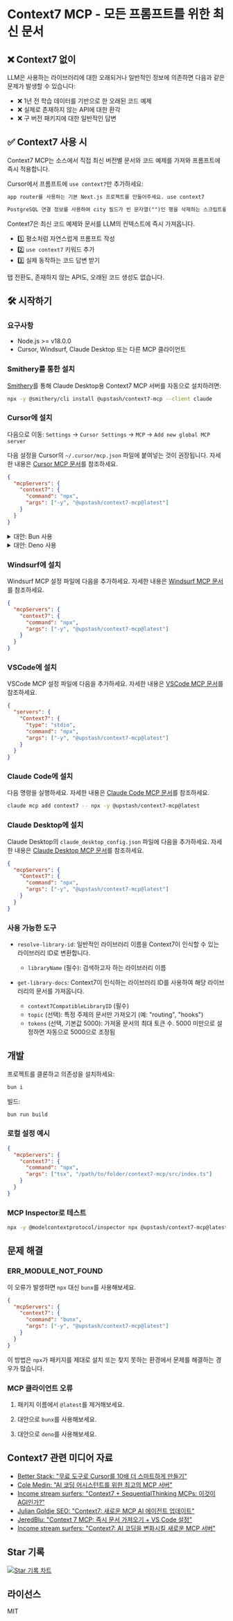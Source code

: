 # Context7 MCP - 모든 프롬프트를 위한 최신 문서

## ❌ Context7 없이

LLM은 사용하는 라이브러리에 대한 오래되거나 일반적인 정보에 의존하면 다음과 같은 문제가 발생할 수 있습니다:

- ❌ 1년 전 학습 데이터를 기반으로 한 오래된 코드 예제
- ❌ 실제로 존재하지 않는 API에 대한 환각
- ❌ 구 버전 패키지에 대한 일반적인 답변

## ✅ Context7 사용 시

Context7 MCP는 소스에서 직접 최신 버전별 문서와 코드 예제를 가져와 프롬프트에 즉시 적용합니다.

Cursor에서 프롬프트에 `use context7`만 추가하세요:

```txt
app router를 사용하는 기본 Next.js 프로젝트를 만들어주세요. use context7
```

```txt
PostgreSQL 연결 정보를 사용하여 city 필드가 빈 문자열("")인 행을 삭제하는 스크립트를 만들어주세요. use context7
```

Context7은 최신 코드 예제와 문서를 LLM의 컨텍스트에 즉시 가져옵니다.

- 1️⃣ 평소처럼 자연스럽게 프롬프트 작성
- 2️⃣ `use context7` 키워드 추가
- 3️⃣ 실제 동작하는 코드 답변 받기

탭 전환도, 존재하지 않는 API도, 오래된 코드 생성도 없습니다.

## 🛠️ 시작하기

### 요구사항

- Node.js >= v18.0.0
- Cursor, Windsurf, Claude Desktop 또는 다른 MCP 클라이언트

### Smithery를 통한 설치

[Smithery](https://smithery.ai/server/@upstash/context7-mcp)를 통해 Claude Desktop용 Context7 MCP 서버를 자동으로 설치하려면:

```bash
npx -y @smithery/cli install @upstash/context7-mcp --client claude
```

### Cursor에 설치

다음으로 이동: `Settings` -> `Cursor Settings` -> `MCP` -> `Add new global MCP server`

다음 설정을 Cursor의 `~/.cursor/mcp.json` 파일에 붙여넣는 것이 권장됩니다. 자세한 내용은 [Cursor MCP 문서](https://docs.cursor.com/context/model-context-protocol)를 참조하세요.

```json
{
  "mcpServers": {
    "context7": {
      "command": "npx",
      "args": ["-y", "@upstash/context7-mcp@latest"]
    }
  }
}
```

<details>
<summary>대안: Bun 사용</summary>

```json
{
  "mcpServers": {
    "context7": {
      "command": "bunx",
      "args": ["-y", "@upstash/context7-mcp@latest"]
    }
  }
}
```

</details>

<details>
<summary>대안: Deno 사용</summary>

```json
{
  "mcpServers": {
    "context7": {
      "command": "deno",
      "args": ["run", "--allow-net", "npm:@upstash/context7-mcp"]
    }
  }
}
```

</details>

### Windsurf에 설치

Windsurf MCP 설정 파일에 다음을 추가하세요. 자세한 내용은 [Windsurf MCP 문서](https://docs.windsurf.com/windsurf/mcp)를 참조하세요.

```json
{
  "mcpServers": {
    "context7": {
      "command": "npx",
      "args": ["-y", "@upstash/context7-mcp@latest"]
    }
  }
}
```

### VSCode에 설치

VSCode MCP 설정 파일에 다음을 추가하세요. 자세한 내용은 [VSCode MCP 문서](https://code.visualstudio.com/docs/copilot/chat/mcp-servers)를 참조하세요.

```json
{
  "servers": {
    "Context7": {
      "type": "stdio",
      "command": "npx",
      "args": ["-y", "@upstash/context7-mcp@latest"]
    }
  }
}
```

### Claude Code에 설치

다음 명령을 실행하세요. 자세한 내용은 [Claude Code MCP 문서](https://docs.anthropic.com/en/docs/agents-and-tools/claude-code/tutorials#set-up-model-context-protocol-mcp)를 참조하세요.

```sh
claude mcp add context7 -- npx -y @upstash/context7-mcp@latest
```

### Claude Desktop에 설치

Claude Desktop의 `claude_desktop_config.json` 파일에 다음을 추가하세요. 자세한 내용은 [Claude Desktop MCP 문서](https://modelcontextprotocol.io/quickstart/user)를 참조하세요.

```json
{
  "mcpServers": {
    "Context7": {
      "command": "npx",
      "args": ["-y", "@upstash/context7-mcp@latest"]
    }
  }
}
```

### 사용 가능한 도구

- `resolve-library-id`: 일반적인 라이브러리 이름을 Context7이 인식할 수 있는 라이브러리 ID로 변환합니다.
  - `libraryName` (필수): 검색하고자 하는 라이브러리 이름

- `get-library-docs`: Context7이 인식하는 라이브러리 ID를 사용하여 해당 라이브러리의 문서를 가져옵니다.
  - `context7CompatibleLibraryID` (필수)
  - `topic` (선택): 특정 주제의 문서만 가져오기 (예: "routing", "hooks")
  - `tokens` (선택, 기본값 5000): 가져올 문서의 최대 토큰 수. 5000 미만으로 설정하면 자동으로 5000으로 조정됨

## 개발

프로젝트를 클론하고 의존성을 설치하세요:

```bash
bun i
```

빌드:

```bash
bun run build
```

### 로컬 설정 예시

```json
{
  "mcpServers": {
    "context7": {
      "command": "npx",
      "args": ["tsx", "/path/to/folder/context7-mcp/src/index.ts"]
    }
  }
}
```

### MCP Inspector로 테스트

```bash
npx -y @modelcontextprotocol/inspector npx @upstash/context7-mcp@latest
```

## 문제 해결

### ERR_MODULE_NOT_FOUND

이 오류가 발생하면 `npx` 대신 `bunx`를 사용해보세요.

```json
{
  "mcpServers": {
    "context7": {
      "command": "bunx",
      "args": ["-y", "@upstash/context7-mcp@latest"]
    }
  }
}
```

이 방법은 `npx`가 패키지를 제대로 설치 또는 찾지 못하는 환경에서 문제를 해결하는 경우가 많습니다.

### MCP 클라이언트 오류

1. 패키지 이름에서 `@latest`를 제거해보세요.

2. 대안으로 `bunx`를 사용해보세요.

3. 대안으로 `deno`를 사용해보세요.

## Context7 관련 미디어 자료

- [Better Stack: "무료 도구로 Cursor를 10배 더 스마트하게 만들기"](https://youtu.be/52FC3qObp9E)
- [Cole Medin: "AI 코딩 어시스턴트를 위한 최고의 MCP 서버"](https://www.youtube.com/watch?v=G7gK8H6u7Rs)
- [Income stream surfers: "Context7 + SequentialThinking MCPs: 이것이 AGI인가?"](https://www.youtube.com/watch?v=-ggvzyLpK6o)
- [Julian Goldie SEO: "Context7: 새로운 MCP AI 에이전트 업데이트"](https://www.youtube.com/watch?v=CTZm6fBYisc)
- [JeredBlu: "Context 7 MCP: 즉시 문서 가져오기 + VS Code 설정"](https://www.youtube.com/watch?v=-ls0D-rtET4)
- [Income stream surfers: "Context7: AI 코딩을 변화시킬 새로운 MCP 서버"](https://www.youtube.com/watch?v=PS-2Azb-C3M)

## Star 기록

[![Star 기록 차트](https://api.star-history.com/svg?repos=upstash/context7&type=Date)](https://www.star-history.com/#upstash/context7&Date)

## 라이선스

MIT
